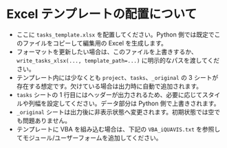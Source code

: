 # Excel テンプレートの配置について

- ここに `tasks_template.xlsx` を配置してください。Python 側では既定でこのファイルをコピーして編集用の Excel を生成します。
- フォーマットを更新したい場合は、このファイルを上書きするか、`write_tasks_xlsx(..., template_path=...)` に明示的なパスを渡してください。
- テンプレート内には少なくとも `project`、`tasks`、`_original` の 3 シートが存在する想定です。欠けている場合は出力時に自動で追加されます。
- `tasks` シートの 1 行目にはヘッダーが出力されるため、必要に応じてスタイルや列幅を設定してください。データ部分は Python 側で上書きされます。
- `_original` シートは出力後に非表示状態へ変更されます。初期状態では空でも問題ありません。
- テンプレートに VBA を組み込む場合は、下記の `VBA_iQUAVIS.txt` を参照してモジュール/ユーザーフォームを追加してください。
